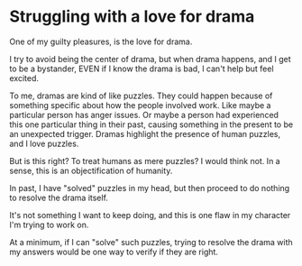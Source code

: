 # Struggling with a love for drama

One of my guilty pleasures, is the love for drama.

I try to avoid being the center of drama, but when drama happens, and I get to be a bystander, EVEN if I know the drama is bad, I can't help but feel excited.

To me, dramas are kind of like puzzles. They could happen because of something specific about how the people involved work. Like maybe a particular person has anger issues. Or maybe a person had experienced this one particular thing in their past, causing something in the present to be an unexpected trigger. Dramas highlight the presence of human puzzles, and I love puzzles.

But is this right? To treat humans as mere puzzles? I would think not. In a sense, this is an objectification of humanity.

In past, I have "solved" puzzles in my head, but then proceed to do nothing to resolve the drama itself.

It's not something I want to keep doing, and this is one flaw in my character I'm trying to work on.

At a minimum, if I can "solve" such puzzles, trying to resolve the drama with my answers would be one way to verify if they are right.
